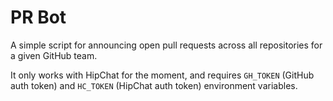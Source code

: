PR Bot
======

A simple script for announcing open pull requests across all repositories
for a given GitHub team.

It only works with HipChat for the moment, and requires `GH_TOKEN`
(GitHub auth token) and `HC_TOKEN` (HipChat auth token) environment
variables.
